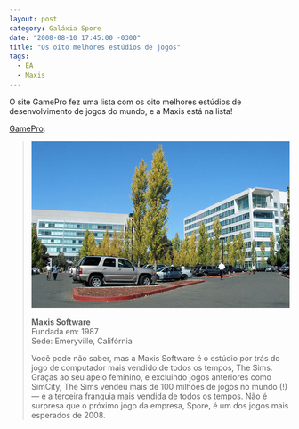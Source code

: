 ```yaml
---
layout: post
category: Galáxia Spore
date: "2008-08-10 17:45:00 -0300"
title: "Os oito melhores estúdios de jogos"
tags:
  - EA
  - Maxis
---
```

O site GamePro fez uma lista com os oito melhores estúdios de desenvolvimento de jogos do mundo, e a Maxis está na lista!

[GamePro](http://www.gamepro.com/gamepro/international/games/features/206401.shtml):

> ![Prédio do estúdio em Emeryville, Califórnia](/uploads/2019/07/maxis.jpg)
>
> **Maxis Software**  
> Fundada em: 1987  
> Sede: Emeryville, Califórnia
>
> Você pode não saber, mas a Maxis Software é o estúdio por trás do jogo de computador mais vendido de todos os tempos, The Sims. Graças ao seu apelo feminino, e excluindo jogos anteriores como SimCity, The Sims vendeu mais de 100 milhões de jogos no mundo (!) — é a terceira franquia mais vendida de todos os tempos. Não é surpresa que o próximo jogo da empresa, Spore, é um dos jogos mais esperados de 2008.
